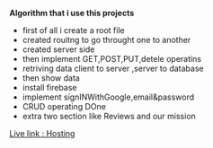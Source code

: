 **Algorithm that i use this projects**
* first of all i create a root file
* created rouitng to go throught one to another
* created server side 
* then implement GET,POST,PUT,detele operatins
* retriving data client to server ,server to database
* then show data
* install firebase 
* implement signINWithGoogle,email&password
* CRUD operating DOne
* extra two section like Reviews and our mission

[Live link : Hosting ](https://assignment-11-toy-b257f.web.app/)